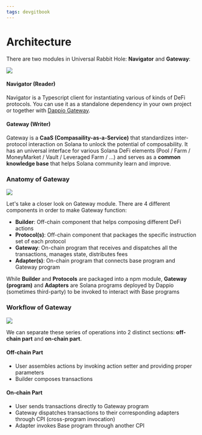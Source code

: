 ```yaml
---
tags: devgitbook
---
```


# Architecture


There are two modules in Universal Rabbit Hole: **Navigator** and **Gateway**:

![](https://hackmd.io/_uploads/rJbWYMd-o.jpg)

#### Navigator (Reader)

Navigator is a Typescript client for instantiating various of kinds of DeFi protocols. You can use it as a standalone dependency in your own project or together with [Dappio Gateway](https://guide.dappio.xyz/the-universal-rabbit-hole).

#### Gateway (Writer)

Gateway is a **CaaS (Compasaility-as-a-Service)** that standardizes inter-protocol interaction on Solana to unlock the potential of composability. It has an universal interface for various Solana DeFi elements (Pool / Farm / MoneyMarket / Vault / Leveraged Farm / ...) and serves as a **common knowledge base** that helps Solana community learn and improve.

### Anatomy of Gateway

![](https://hackmd.io/_uploads/Skbcueoyi.jpg)

Let's take a closer look on Gateway module. There are 4 different components in order to make Gateway function:
  - **Builder**: Off-chain component that helps composing different DeFi actions
  - **Protocol(s)**: Off-chain component that packages the specific instruction set of each protocol
  - **Gateway**: On-chain program that receives and dispatches all the transactions, manages state, distributes fees
  - **Adapter(s)**: On-chain program that connects base program and Gateway program

While **Builder** and **Protocols** are packaged into a npm module, **Gateway (program)** and **Adapters** are Solana programs deployed by Dappio (sometimes third-party) to be invoked to interact with Base programs

### Workflow of Gateway

![](https://hackmd.io/_uploads/Bkvs9tU1i.png)

We can separate these series of operations into 2 distinct sections: **off-chain part** and **on-chain part**.

#### Off-chain Part

- User assembles actions by invoking action setter and providing proper parameters
- Builder composes transactions

#### On-chain Part

- User sends transactions directly to Gateway program
- Gateway dispatches transactions to their corresponding adapters through CPI (cross-program invocation)
- Adapter invokes Base program through another CPI